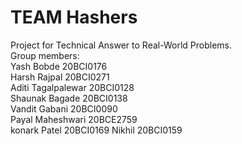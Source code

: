 # TEAM Hashers

Project for Technical Answer to Real-World Problems.    
Group members:    
Yash Bobde 20BCI0176   
Harsh Rajpal 20BCI0271   
Aditi Tagalpalewar 20BCI0128      
Shaunak Bagade 20BCI0138       
Vandit Gabani 20BCI0090    
Payal Maheshwari 20BCE2759    
konark Patel 20BCI0169
Nikhil 20BCI0159
